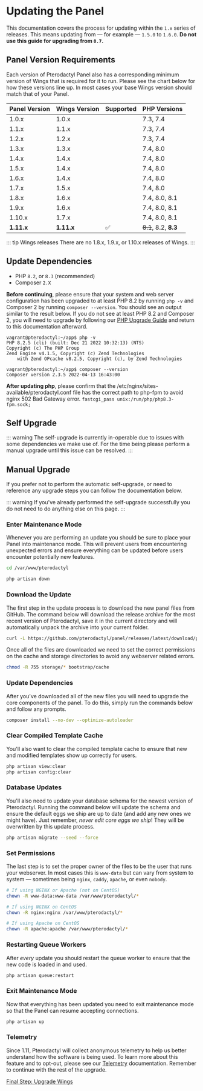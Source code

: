 # Updating the Panel

This documentation covers the process for updating within the `1.x` series of releases. This means updating from
&mdash; for example &mdash; `1.5.0` to `1.6.0`. **Do not use this guide for upgrading from `0.7`.**

## Panel Version Requirements

Each version of Pterodactyl Panel also has a corresponding minimum version of Wings that
is required for it to run. Please see the chart below for how these versions line up. In
most cases your base Wings version should match that of your Panel.

| Panel Version | Wings Version | Supported | PHP Versions          |
| ------------- | ------------- | --------- | --------------------- |
| 1.0.x         | 1.0.x         |           | 7.3, 7.4              |
| 1.1.x         | 1.1.x         |           | 7.3, 7.4              |
| 1.2.x         | 1.2.x         |           | 7.3, 7.4              |
| 1.3.x         | 1.3.x         |           | 7.4, 8.0              |
| 1.4.x         | 1.4.x         |           | 7.4, 8.0              |
| 1.5.x         | 1.4.x         |           | 7.4, 8.0              |
| 1.6.x         | 1.4.x         |           | 7.4, 8.0              |
| 1.7.x         | 1.5.x         |           | 7.4, 8.0              |
| 1.8.x         | 1.6.x         |           | 7.4, 8.0, 8.1         |
| 1.9.x         | 1.6.x         |           | 7.4, 8.0, 8.1         |
| 1.10.x        | 1.7.x         |           | 7.4, 8.0, 8.1         |
| **1.11.x**    | **1.11.x**    | ✅        | ~~8.1~~, 8.2, **8.3** |


::: tip Wings releases
There are no 1.8.x, 1.9.x, or 1.10.x releases of Wings.
:::

## Update Dependencies

- PHP `8.2`, or `8.3` (recommended)
- Composer `2.X`

**Before continuing**, please ensure that your system and web server configuration has been upgraded to at least PHP 8.2 by running `php -v` and Composer 2 by running `composer --version`. You
should see an output similar to the result below. If you do not see at least PHP 8.2 and Composer 2, you will need to upgrade by following
our [PHP Upgrade Guide](/guides/php_upgrade.md) and return to this documentation afterward.

```shell
vagrant@pterodactyl:~/app$ php -v
PHP 8.2.5 (cli) (built: Dec 21 2022 10:32:13) (NTS)
Copyright (c) The PHP Group
Zend Engine v4.1.5, Copyright (c) Zend Technologies
    with Zend OPcache v8.2.5, Copyright (c), by Zend Technologies

vagrant@pterodactyl:~/app$ composer --version
Composer version 2.3.5 2022-04-13 16:43:00
```

**After updating php**, please confirm that the /etc/nginx/sites-available/pterodactyl.conf file has the correct path to php-fpm to avoid nginx 502 Bad Gateway error.
`fastcgi_pass unix:/run/php/php8.3-fpm.sock;`

## Self Upgrade

::: warning
The self-upgrade is currently in-operable due to issues with some dependencies we make use of.
For the time being please perform a manual upgrade until this issue can be resolved.
:::

## Manual Upgrade

If you prefer not to perform the automatic self-upgrade, or need to reference any upgrade steps you can follow
the documentation below.

::: warning
If you've already performed the self-upgrade successfully you do not need to do anything else on this page.
:::

### Enter Maintenance Mode

Whenever you are performing an update you should be sure to place your Panel into maintenance mode. This will prevent
users from encountering unexpected errors and ensure everything can be updated before users encounter
potentially new features.

```bash
cd /var/www/pterodactyl

php artisan down
```

### Download the Update

The first step in the update process is to download the new panel files from GitHub. The command below will download
the release archive for the most recent version of Pterodactyl, save it in the current directory and will automatically
unpack the archive into your current folder.

```bash
curl -L https://github.com/pterodactyl/panel/releases/latest/download/panel.tar.gz | tar -xzv
```

Once all of the files are downloaded we need to set the correct permissions on the cache and storage directories to avoid
any webserver related errors.

```bash
chmod -R 755 storage/* bootstrap/cache
```

### Update Dependencies

After you've downloaded all of the new files you will need to upgrade the core components of the panel. To do this,
simply run the commands below and follow any prompts.

```bash
composer install --no-dev --optimize-autoloader
```

### Clear Compiled Template Cache

You'll also want to clear the compiled template cache to ensure that new and modified templates show up correctly for
users.

```bash
php artisan view:clear
php artisan config:clear
```

### Database Updates

You'll also need to update your database schema for the newest version of Pterodactyl. Running the command below
will update the schema and ensure the default eggs we ship are up to date (and add any new ones we might have). Just
remember, _never edit core eggs we ship_! They will be overwritten by this update process.

```bash
php artisan migrate --seed --force
```

### Set Permissions

The last step is to set the proper owner of the files to be the user that runs your webserver. In most cases this
is `www-data` but can vary from system to system &mdash; sometimes being `nginx`, `caddy`, `apache`, or even `nobody`.

```bash
# If using NGINX or Apache (not on CentOS)
chown -R www-data:www-data /var/www/pterodactyl/*

# If using NGINX on CentOS
chown -R nginx:nginx /var/www/pterodactyl/*

# If using Apache on CentOS
chown -R apache:apache /var/www/pterodactyl/*
```

### Restarting Queue Workers

After _every_ update you should restart the queue worker to ensure that the new code is loaded in and used.

```bash
php artisan queue:restart
```

### Exit Maintenance Mode

Now that everything has been updated you need to exit maintenance mode so that the Panel can resume accepting
connections.

```bash
php artisan up
```

### Telemetry

Since 1.11, Pterodactyl will collect anonymous telemetry to help us better understand how the
software is being used. To learn more about this feature and to opt-out, please see our [Telemetry](./additional_configuration.md#telemetry)
documentation. Remember to continue with the rest of the upgrade.

[Final Step: Upgrade Wings](/wings/1.0/upgrading.md)
